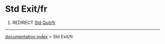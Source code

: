 # Std Exit/fr
1.  REDIRECT [Std Quit/fr](Std_Quit/fr.md)

---
[documentation index](../README.md) > Std Exit/fr
